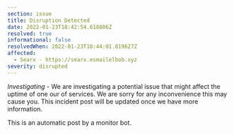 ```yaml
---
section: issue
title: Disruption Detected
date: 2022-01-23T18:42:54.618806Z
resolved: true
informational: false
resolvedWhen: 2022-01-23T18:44:01.819627Z
affected:
  - Searx - https://searx.esmailelbob.xyz
severity: disrupted
---
```

*Investigating* - We are investigating a potential issue that might affect the uptime of one our of services. We are sorry for any inconvenience this may cause you. This incident post will be updated once we have more information.

This is an automatic post by a monitor bot.
        